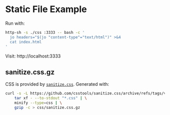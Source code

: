 # Static File Example

Run with:

```bash
http-sh -s ./css :3333 -- bash -c '
  jo headers="$(jo "content-type"="text/html")" >&4
  cat index.html
'
```

Visit: http://localhost:3333

## sanitize.css.gz

CSS is provided by [`sanitize.css`](https://csstools.github.io/sanitize.css/).
Generated with:

```bash
curl -s -L https://github.com/csstools/sanitize.css/archive/refs/tags/v13.0.0.tar.gz | \
    tar xf - --to-stdout "*.css" | \
    minify --type=css | \
    gzip -c > css/sanitize.css.gz
```
